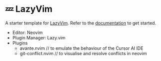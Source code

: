 # 💤 LazyVim

A starter template for [LazyVim](https://github.com/LazyVim/LazyVim).
Refer to the [documentation](https://lazyvim.github.io/installation) to get started.

- Editor: Neovim
- Plugin Manager: Lazy.vim
- Plugins
  - avante.nvim // to emulate the behaviour of the Cursor AI IDE
  - git-conflict.nvim // to visualise and resolve conflicts in neovim
